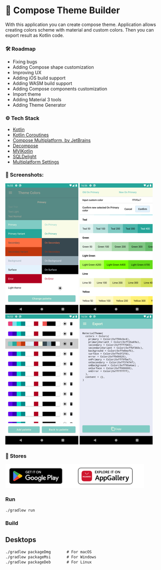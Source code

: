 # 🎨 Compose Theme Builder

With this application you can create compose theme. Application allows creating colors scheme with material and custom
colors. Then you can export result as Kotlin code.

### 🛠 Roadmap

+ Fixing bugs
+ Adding Compose shape customization
+ Improving UX
+ Adding iOS build support
+ Adding WASM build support
+ Adding Compose components customization
+ Import theme
+ Adding Material 3 tools
+ Adding Theme Generator

### ⚙️ Tech Stack

+ [Kotlin](https://kotlinlang.org/)
+ [Kotlin Coroutines](https://github.com/Kotlin/kotlinx.coroutines)
+ [Compose Multiplatform, by JetBrains](https://github.com/JetBrains/compose-jb)
+ [Decompose](https://github.com/arkivanov/Decompose)
+ [MVIKotlin](https://github.com/arkivanov/MVIKotlin)
+ [SQLDelight](https://github.com/cashapp/sqldelight)
+ [Multiplatform Settings](https://github.com/russhwolf/multiplatform-settings)

### 📸 Screenshots:

![screenshot 1](docs/screenshot_1.png "Screenshot 1") ![screenshot 2](docs/screenshot_2.png "Screenshot 2") ![screenshot 3](docs/screenshot_3.png "Screenshot 3") ![screenshot 4](docs/screenshot_4.png "Screenshot 4")

### 📱 Stores

[![Google Play](docs/google-play-badge.png)](https://play.google.com/store/apps/details?id=dev.t1r.themebuilder)[![App Gallery](docs/app-gallery-badge.png)](https://appgallery.huawei.com/#/app/C107587273)

### Run 

```shell
./gradlew run 
```

### Build 
## Desktops

```shell
./gradlew packageDmg       # For macOS
./gradlew packageMsi       # For Windows
./gradlew packageDeb       # For Linux
```